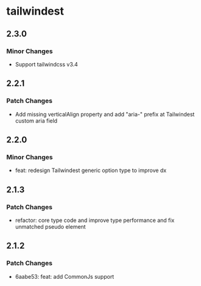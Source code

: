# tailwindest

## 2.3.0

### Minor Changes

-   Support tailwindcss v3.4

## 2.2.1

### Patch Changes

-   Add missing verticalAlign property and add "aria-" prefix at Tailwindest custom aria field

## 2.2.0

### Minor Changes

-   feat: redesign Tailwindest generic option type to improve dx

## 2.1.3

### Patch Changes

-   refactor: core type code and improve type performance and fix unmatched pseudo element

## 2.1.2

### Patch Changes

-   6aabe53: feat: add CommonJs support
